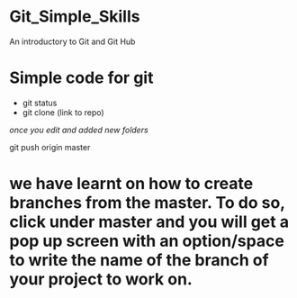 # Git_Simple_Skills
An introductory to Git and Git Hub

# Simple code for git
* git status
* git clone (link to repo)

_once you edit and added new folders_

git push origin master


we have learnt on how to create branches from the master. To do so, click under master and you will get a pop up screen with an option/space to write the name of the branch of your project to work on. 
=======

